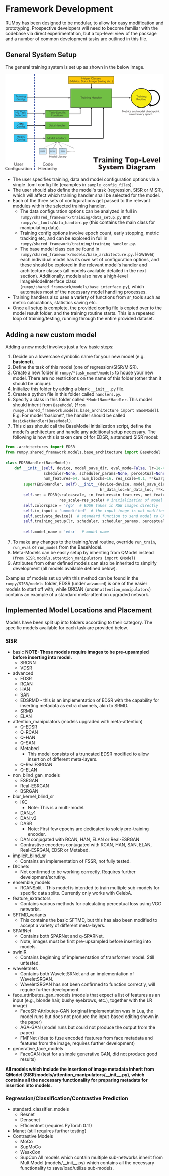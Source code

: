 Framework Development
================

RUMpy has been designed to be modular, to allow for easy modification and prototyping.  Prospective developers will need to become familiar with the codebase via direct experimentation, but a top-level view of the package and a number of common development tasks are outlined in this file.

## General System Setup

The general training system is set up as shown in the below image.

![training_system](training_system_diagram.png)
- The user specifies training, data and model configuration options via a single .toml config file (examples in ```sample_config_files```).
- The user should also define the model's task (regression, SISR or MISR), which will affect which training handler shall be selected for the model.
- Each of the three sets of configurations get passed to the relevant modules within the selected training handler.
  - The data configuration options can be analyzed in full in `rumpy/shared_framework/training/data_setup.py` and `rumpy/sr_tools/data_handler.py` (this contains the main class for manipulating data).
  - Training config options involve epoch count, early stopping, metric tracking etc, and can be explored in full in `rumpy/shared_framework/training/training_handler.py`.
  - The base model class can be found in `rumpy/shared_framework/models/base_architecture.py`.  However, each individual model has its own set of configuration options, and these should be explored in the relevant model's handler and architecture classes (all models available detailed in the next section).  Additionally, models also have a high-level ImageModelInterface class (`rumpy/shared_framework/models/base_interface.py`), which automates most of the necessary model handling processes.
- Training handlers also uses a variety of functions from sr_tools such as metric calculations, statistics saving etc.
- Once all setup is complete, the provided config file is copied over to the model result folder, and the training routine starts.  This is a repeated loop of training/testing, running through the entire provided dataset.

## Adding a new custom model

Adding a new model involves just a few basic steps:
1. Decide on a lowercase symbolic name for your new model (e.g. **basicnet**).
2. Define the task of this model (one of regression/SISR/MISR).
3. Create a new folder in ```rumpy/*task_name*/models``` to house your new model.  There are no restrictions on the name of this folder (other than it should be unique).
4. Initialize this folder by adding a blank ```__init__.py``` file.
5. Create a python file in this folder called ```handlers.py```.
6. Specify a class in this folder called ```*ModelName*Handler```.  This model should inherit from ```BaseModel``` (```from rumpy.shared_framework.models.base_architecture import BaseModel```).<br>
   E.g: For model 'basicnet', the handler should be called ```BasicNetHandler(BaseModel)```.
7. This class should call the BaseModel initialization script, define the model's architecture and handle any additional setup necessary.  The following is how this is taken care of for EDSR, a standard SISR model:
```python
from .architectures import EDSR
from rumpy.shared_framework.models.base_architecture import BaseModel

class EDSRHandler(BaseModel):
    def __init__(self, device, model_save_dir, eval_mode=False, lr=1e-4, scale=4, in_features=3, hr_data_loc=None,
                 scheduler=None, scheduler_params=None, perceptual=None,
                 num_features=64, num_blocks=16, res_scale=0.1, **kwargs):
        super(EDSRHandler, self).__init__(device=device, model_save_dir=model_save_dir, eval_mode=eval_mode,
                                          hr_data_loc=hr_data_loc, **kwargs)  # calling the BaseModel standard initialization protocol
        self.net = EDSR(scale=scale, in_features=in_features, net_features=num_features, num_blocks=num_blocks,
                        res_scale=res_scale) # initialization of model architecture
        self.colorspace = 'rgb'  # EDSR takes in RGB images directly
        self.im_input = 'unmodified'  # the input image is not modified before use
        self.activate_device()  # standard function to send model to GPU if in use
        self.training_setup(lr, scheduler, scheduler_params, perceptual, device)  # prepares schedulers and optimizers

        self.model_name = 'edsr'  # model name
```
7. To make any changes to the training/eval routine, override ```run_train```, ```run_eval``` or ```run_model``` from the BaseModel.
8. Meta-Models can be easily setup by inheriting from QModel instead (```from SISR.models.attention_manipulators import QModel```)
9. Attributes from other defined models can also be inherited to simplify development (all models available defined below).

Examples of models set up with this method can be found in the ```rumpy/SISR/models``` folder, EDSR (under ```advanced```) is one of the easier models to start off with, while QRCAN (under ```attention_manipulators```) contains an example of a standard meta-attention upgraded network.
## Implemented Model Locations and Placement

Models have been split up into folders according to their category.  The specific models available for each task are provided below.
### SISR
- basic **NOTE: These models require images to be pre-upsampled before inserting into model.**
  - SRCNN
  - VDSR
- advanced
  - EDSR
  - RCAN
  - HAN
  - SAN
  - EDSRMD - this is an implementation of EDSR with the capability for inserting metadata as extra channels, akin to SRMD.
  - SRMD
  - ELAN
- attention_manipulators (models upgraded with meta-attention)
  - Q-EDSR
  - Q-RCAN
  - Q-HAN
  - Q-SAN
  - Metabed
    - This model consists of a truncated EDSR modified to allow insertion of different meta-layers.
  - Q-RealESRGAN
  - Q-ELAN
- non_blind_gan_models
  - ESRGAN
  - Real-ESRGAN
  - BSRGAN
- blur_kernel_blind_sr
  - IKC
    - Note: This is a multi-model.
  - DAN_v1
  - DAN_v2
  - DASR
    - Note: First few epochs are dedicated to solely pre-training encoder.
  - DAN conjugated with RCAN, HAN, ELAN or Real-ESRGAN
  - Contrastive encoders conjugated with RCAN, HAN, SAN, ELAN, Real-ESRGAN, EDSR or Metabed.
- implicit_blind_sr
  - Contains an implementation of FSSR, not fully tested.
- DICnets
  - Not confirmed to be working correctly.  Requires further development/scrutiny.
- ensemble_models
  - RCANSplit - This model is intended to train multiple sub-models for specific data splits.  Currently only works with CelebA.
- feature_extractors
  - Contains various methods for calculating perceptual loss using VGG networks.
- SFTMD_variants
  - This contains the basic SFTMD, but this has also been modified to accept a variety of different meta-layers.
- SPARNet
  - Contains both SPARNet and q-SPARNet.
  - Note, images must be first pre-upsampled before inserting into models.
- swinIR
  - Contains beginning of implementation of transformer model.  Still untested.
- waveletnets
  - Contains both WaveletSRNet and an implementation of WaveletSRGAN.
  - WaveletSRGAN has not been confirmed to function correctly, will require further development.
- face_attributes_gan_models (models that expect a list of features as an input (e.g., blonde hair, bushy eyebrows, etc.), together with the LR image)
  - FaceSR-Attributes-GAN (original implementation was in Lua, the model runs but does not produce the input-based editing shown in the paper)
  - AGA-GAN (model runs but could not produce the output from the paper)
  - FMFNet (idea to fuse encoded features from face metadata and features from the image, requires further development)
- generative_face_models
  - FaceGAN (test for a simple generative GAN, did not produce good results)

**All models which include the insertion of image metadata inherit from QModel (SISR/models/attention_manipulators/\_\_init\_\_.py), which contains all the necessary functionality for preparing metadata for insertion into models.**

### Regression/Classification/Contrastive Prediction

- standard_classifier_models
  - Resnet
  - Densenet
  - Efficientnet (requires PyTorch 0.11)
- Manet (still requires further testing)
- Contrastive Models
  - MoCo
  - SupMoCo
  - WeakCon
  - SupCon
All models which contain multiple sub-networks inherit from MultiModel (models/\_\_init\_\_.py) which contains all the necessary functionality to save/load/utilize sub-models.
